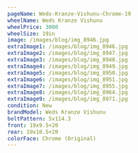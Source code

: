 ```yaml
---
pageName: Weds-Kranze-Vishunu-Chrome-19
wheelName: Weds Kranze Vishunu
wheelPrice: 3000
wheelSize: 19in
image: /images/blog/img_8946.jpg
extraImage1: /images/blog/img_8946.jpg
extraImage2: /images/blog/img_8947.jpg
extraImage3: /images/blog/img_8948.jpg
extraImage4: /images/blog/img_8949.jpg
extraImage5: /images/blog/img_8950.jpg
extraImage6: /images/blog/img_8951.jpg
extraImage7: /images/blog/img_8955.jpg
extraImage8: /images/blog/img_8964.jpg
extraImage9: /images/blog/img_8971.jpg
condition: New
brandModel: Weds Kranze Vishunu
boltPattern: 5x114.3
front: 19x9.5+20
rear: 19x10.5+20
colorFace: Chrome (Original)
---
```


